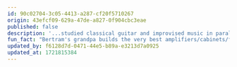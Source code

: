 ```yaml
---
id: 90c02704-3c05-4413-a287-cf20f5710267
origin: 43efcf09-629a-47de-a827-0f904cbc3eae
published: false
description: '...studied classical guitar and improvised music in parallel. In the orchestra he sees himself as a link between these two worlds, but also as a hedonistic soloist who impulsively breaks out of the harmonious sound of the orchestra whenever it seems necessary.'
fun_fact: "Bertram's grandpa builds the very best amplifiers/cabinets/furniture out of wood! If you are interested, you have to go to Apolda."
updated_by: f6128d7d-0471-44e5-b89a-e3213d7a0925
updated_at: 1721815384
---
```

